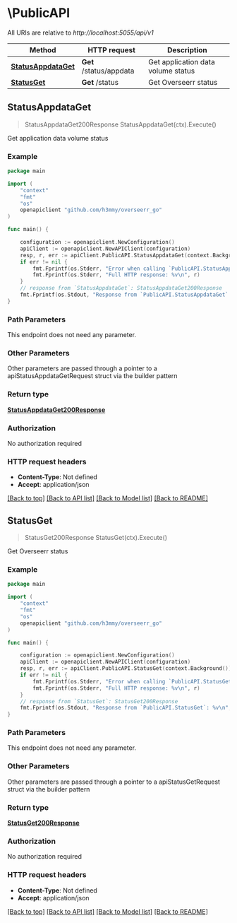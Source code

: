 # \PublicAPI

All URIs are relative to *http://localhost:5055/api/v1*

Method | HTTP request | Description
------------- | ------------- | -------------
[**StatusAppdataGet**](PublicAPI.md#StatusAppdataGet) | **Get** /status/appdata | Get application data volume status
[**StatusGet**](PublicAPI.md#StatusGet) | **Get** /status | Get Overseerr status



## StatusAppdataGet

> StatusAppdataGet200Response StatusAppdataGet(ctx).Execute()

Get application data volume status



### Example

```go
package main

import (
	"context"
	"fmt"
	"os"
	openapiclient "github.com/h3mmy/overseerr_go"
)

func main() {

	configuration := openapiclient.NewConfiguration()
	apiClient := openapiclient.NewAPIClient(configuration)
	resp, r, err := apiClient.PublicAPI.StatusAppdataGet(context.Background()).Execute()
	if err != nil {
		fmt.Fprintf(os.Stderr, "Error when calling `PublicAPI.StatusAppdataGet``: %v\n", err)
		fmt.Fprintf(os.Stderr, "Full HTTP response: %v\n", r)
	}
	// response from `StatusAppdataGet`: StatusAppdataGet200Response
	fmt.Fprintf(os.Stdout, "Response from `PublicAPI.StatusAppdataGet`: %v\n", resp)
}
```

### Path Parameters

This endpoint does not need any parameter.

### Other Parameters

Other parameters are passed through a pointer to a apiStatusAppdataGetRequest struct via the builder pattern


### Return type

[**StatusAppdataGet200Response**](StatusAppdataGet200Response.md)

### Authorization

No authorization required

### HTTP request headers

- **Content-Type**: Not defined
- **Accept**: application/json

[[Back to top]](#) [[Back to API list]](../README.md#documentation-for-api-endpoints)
[[Back to Model list]](../README.md#documentation-for-models)
[[Back to README]](../README.md)


## StatusGet

> StatusGet200Response StatusGet(ctx).Execute()

Get Overseerr status



### Example

```go
package main

import (
	"context"
	"fmt"
	"os"
	openapiclient "github.com/h3mmy/overseerr_go"
)

func main() {

	configuration := openapiclient.NewConfiguration()
	apiClient := openapiclient.NewAPIClient(configuration)
	resp, r, err := apiClient.PublicAPI.StatusGet(context.Background()).Execute()
	if err != nil {
		fmt.Fprintf(os.Stderr, "Error when calling `PublicAPI.StatusGet``: %v\n", err)
		fmt.Fprintf(os.Stderr, "Full HTTP response: %v\n", r)
	}
	// response from `StatusGet`: StatusGet200Response
	fmt.Fprintf(os.Stdout, "Response from `PublicAPI.StatusGet`: %v\n", resp)
}
```

### Path Parameters

This endpoint does not need any parameter.

### Other Parameters

Other parameters are passed through a pointer to a apiStatusGetRequest struct via the builder pattern


### Return type

[**StatusGet200Response**](StatusGet200Response.md)

### Authorization

No authorization required

### HTTP request headers

- **Content-Type**: Not defined
- **Accept**: application/json

[[Back to top]](#) [[Back to API list]](../README.md#documentation-for-api-endpoints)
[[Back to Model list]](../README.md#documentation-for-models)
[[Back to README]](../README.md)
